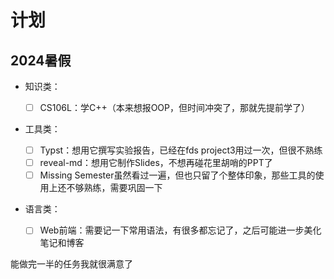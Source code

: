 # 计划

## 2024暑假

+ 知识类：

    - [ ] CS106L：学C++（本来想报OOP，但时间冲突了，那就先提前学了）

+ 工具类：

    - [ ] Typst：想用它撰写实验报告，已经在fds project3用过一次，但很不熟练
    - [ ] reveal-md：想用它制作Slides，不想再碰花里胡哨的PPT了
    - [ ] Missing Semester虽然看过一遍，但也只留了个整体印象，那些工具的使用上还不够熟练，需要巩固一下

+ 语言类：

    - [ ] Web前端：需要记一下常用语法，有很多都忘记了，之后可能进一步美化笔记和博客

<span class="heimu" title="你知道的太多了~">能做完一半的任务我就很满意了</span>

